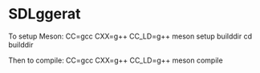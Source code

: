 # SDLggerat

To setup Meson: 
CC=gcc CXX=g++ CC_LD=g++ meson setup builddir
cd builddir

Then to compile:
CC=gcc CXX=g++ CC_LD=g++ meson compile